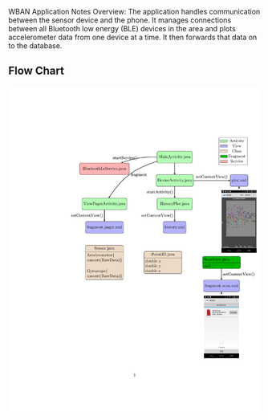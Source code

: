 WBAN Application Notes Overview: The application handles communication between the sensor device and the phone. It manages connections between all Bluetooth low energy (BLE) devices in the area and plots accelerometer data from one device at a time. It then forwards that data on to the database.


## Flow Chart


![flow chart](https://github.com/mdmosley1/WBAN_2.0/blob/develop/pics/flow/old/Latex/flow_chart.jpg)
